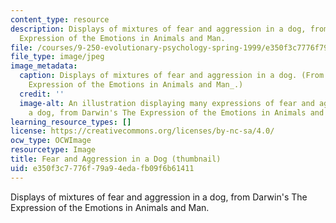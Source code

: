 ```yaml
---
content_type: resource
description: Displays of mixtures of fear and aggression in a dog, from Darwin's The
  Expression of the Emotions in Animals and Man.
file: /courses/9-250-evolutionary-psychology-spring-1999/e350f3c7776f79a94edafb09f6b61411_9-250s99-th.jpg
file_type: image/jpeg
image_metadata:
  caption: Displays of mixtures of fear and aggression in a dog. (From Darwin's _The
    Expression of the Emotions in Animals and Man_.)
  credit: ''
  image-alt: An illustration displaying many expressions of fear and aggression in
    a dog, from Darwin's The Expression of the Emotions in Animals and Man.
learning_resource_types: []
license: https://creativecommons.org/licenses/by-nc-sa/4.0/
ocw_type: OCWImage
resourcetype: Image
title: Fear and Aggression in a Dog (thumbnail)
uid: e350f3c7-776f-79a9-4eda-fb09f6b61411
---
```

Displays of mixtures of fear and aggression in a dog, from Darwin's The Expression of the Emotions in Animals and Man.